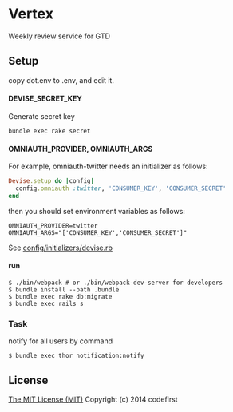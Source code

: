 Vertex
===============================

Weekly review service for GTD

Setup
-------------------------------

copy dot.env to .env, and edit it.

#### DEVISE\_SECRET\_KEY

Generate secret key

```
bundle exec rake secret
```

#### OMNIAUTH\_PROVIDER, OMNIAUTH\_ARGS

For example, omniauth-twitter needs an initializer as follows:
```ruby
Devise.setup do |config|
  config.omniauth :twitter, 'CONSUMER_KEY', 'CONSUMER_SECRET'
end
```

then you should set environment variables as follows:
```
OMNIAUTH_PROVIDER=twitter
OMNIAUTH_ARGS="['CONSUMER_KEY','CONSUMER_SECRET']"
```

See [config/initializers/devise.rb](https://github.com/codefirst/vertex/blob/master/config/initializers/devise.rb)

#### run

    $ ./bin/webpack # or ./bin/webpack-dev-server for developers
    $ bundle install --path .bundle
    $ bundle exec rake db:migrate
    $ bundle exec rails s

### Task

notify for all users by command

```
$ bundle exec thor notification:notify
```

License
-------------------------------
[The MIT License (MIT)](http://opensource.org/licenses/mit-license)
Copyright (c) 2014 codefirst
